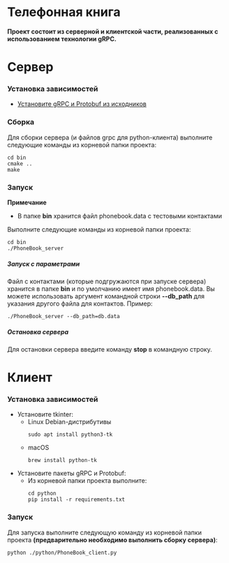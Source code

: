 # Телефонная книга

**Проект состоит из серверной и клиентской части, реализованных с использованием технологии gRPC.**

# Сервер

### Установка зависимостей

- [Установите gRPC и Protobuf из исходников](https://github.com/grpc/grpc/blob/master/BUILDING.md#build-from-source)

### Сборка

Для сборки сервера (и файлов grpc для python-клиента) выполните следующие команды из корневой папки проекта:
```
cd bin
cmake ..
make
```

### Запуск

**Примечание**
- В папке **bin** хранится файл phonebook.data с тестовыми контактами

Выполните следующие команды из корневой папки проекта:
```
cd bin
./PhoneBook_server
```

##### Запуск с параметрами

Файл с контактами (которые подгружаются при запуске сервера) хранится в папке **bin** и по умолчанию имеет имя phonebook.data. Вы можете использовать аргумент командной строки **--db_path** для указания другого файла для контактов.
Пример:
```
./PhoneBook_server --db_path=db.data
```

##### Остановка сервера
Для остановки сервера введите команду **stop** в командную строку.


# Клиент

### Установка зависимостей

- Установите tkinter:
    - Linux Debian-дистрибутивы
        ```
        sudo apt install python3-tk
        ```
    - macOS
        ```
        brew install python-tk
        ```
- Установите пакеты gRPC и Protobuf:
    - Из корневой папки проекта выполните:
        ```        
        cd python
        pip install -r requirements.txt
        ```

### Запуск

Для запуска выполните следующую команду из корневой папки проекта **(предварительно необходимо выполнить сборку сервера)**:
```
python ./python/PhoneBook_client.py
```